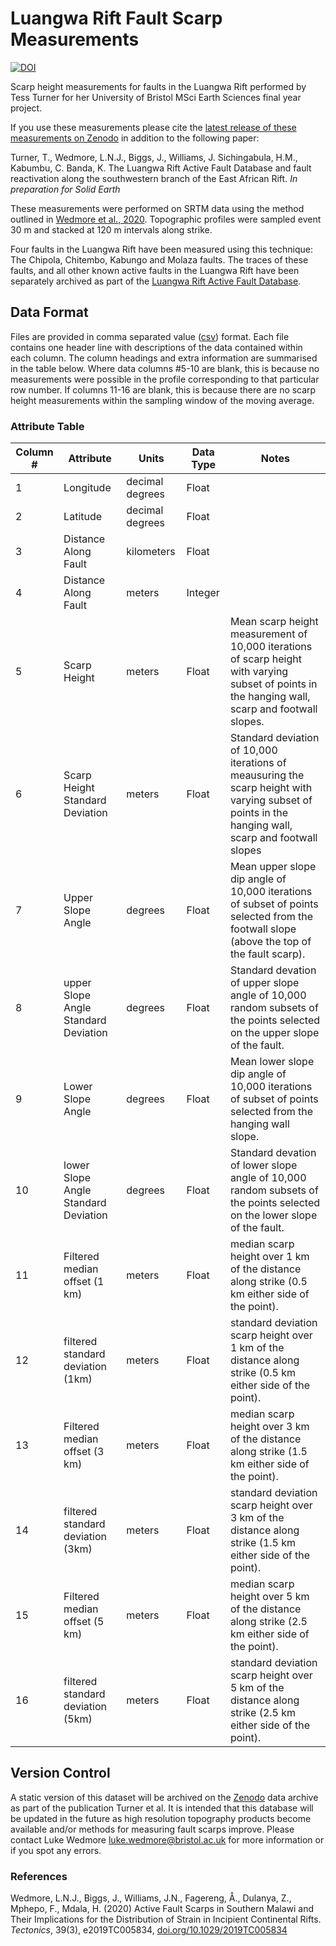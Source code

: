 # Luangwa Rift Fault Scarp Measurements

[![DOI](https://zenodo.org/badge/DOI/10.5281/zenodo.6513545.svg)](https://doi.org/10.5281/zenodo.6513545)

Scarp height measurements for faults in the Luangwa Rift performed by Tess Turner for her University of Bristol MSci Earth Sciences final year project.

If you use these measurements please cite the [latest release of these measurements on Zenodo] in addition to the following paper:

Turner, T., Wedmore, L.N.J., Biggs, J., Williams, J. Sichingabula, H.M., Kabumbu, C. Banda, K. The Luangwa Rift Active Fault Database and fault reactivation along the southwestern branch of the East African Rift. _In preparation for Solid Earth_

These measurements were performed on SRTM data using the method outlined in [Wedmore et al., 2020]. Topographic profiles were sampled event 30 m and stacked at 120 m intervals along strike.

Four faults in the Luangwa Rift have been measured using this technique: The Chipola, Chitembo, Kabungo and Molaza faults. The traces of these faults, and all other known active faults in the Luangwa Rift have been separately archived as part of the [Luangwa Rift Active Fault Database].

## Data Format

Files are provided in comma separated value ([csv]) format. Each file contains one header line with descriptions of the data contained within each column. The column headings and extra information are summarised in the table below. Where data columns #5-10 are blank, this is because no measurements were possible in the profile corresponding to that particular row number. If columns 11-16 are blank, this is because there are no scarp height measurements within the sampling window of the moving average.

### Attribute Table
Column # | Attribute                            | Units            | Data Type     | Notes
---------|--------------------------------------|------------------|---------------|--------------------------------------------------
1        | Longitude                            | decimal degrees  | Float         |  
2        | Latitude                             | decimal degrees  | Float         | 
3        | Distance Along Fault                 | kilometers       | Float         |
4        | Distance Along Fault                 | meters           | Integer       |
5        | Scarp Height                         | meters           | Float         | Mean scarp height measurement of 10,000 iterations of scarp height with varying subset of points in the hanging wall, scarp and footwall slopes.
6        | Scarp Height Standard Deviation      | meters           | Float         | Standard deviation of 10,000 iterations of meausuring the scarp height with varying subset of points in the hanging wall, scarp and footwall slopes
7        | Upper Slope Angle                    | degrees          | Float         | Mean upper slope dip angle of 10,000 iterations of subset of points selected from the footwall slope (above the top of the fault scarp).
8        | upper Slope Angle Standard Deviation | degrees          | Float         | Standard devation of upper slope angle of 10,000 random subsets of the points selected on the upper slope of the fault.
9        | Lower Slope Angle                    | degrees          | Float         | Mean lower slope dip angle of 10,000 iterations of subset of points selected from the hanging wall slope.
10       | lower Slope Angle Standard Deviation | degrees          | Float         | Standard devation of lower slope angle of 10,000 random subsets of the points selected on the lower slope of the fault.
11       | Filtered median offset (1 km)        | meters           | Float         | median scarp height over 1 km  of the distance along strike (0.5 km either side of the point).
12       | filtered standard deviation (1km)    | meters           | Float         | standard deviation scarp height over 1 km  of the distance along strike (0.5 km either side of the point).
13       | Filtered median offset (3 km)        | meters           | Float         | median scarp height over 3 km  of the distance along strike (1.5 km either side of the point).
14       | filtered standard deviation (3km)    | meters           | Float         | standard deviation scarp height over 3 km  of the distance along strike (1.5 km either side of the point).
15       | Filtered median offset (5 km)        | meters           | Float         | median scarp height over 5 km  of the distance along strike (2.5 km either side of the point).
16       | filtered standard deviation (5km)    | meters           | Float         | standard deviation scarp height over 5 km  of the distance along strike (2.5 km either side of the point).

## Version Control
A static version of this dataset will be archived on the [Zenodo] data archive as part of the publication Turner et al. It is intended that this database will be updated in the future as high resolution topography products become available and/or methods for measuring fault scarps improve. Please contact Luke Wedmore <luke.wedmore@bristol.ac.uk> for more information or if you spot any errors.

### References
Wedmore, L.N.J., Biggs, J., Williams, J.N., Fagereng, Å., Dulanya, Z., Mphepo, F., Mdala, H. (2020) Active Fault Scarps in Southern Malawi and Their Implications for the Distribution of Strain in Incipient Continental Rifts. _Tectonics_, 39(3), e2019TC005834, [doi.org/10.1029/2019TC005834]

[csv]: https://datatracker.ietf.org/doc/html/rfc4180
[Wedmore et al., 2020]: https://doi.org/10.1029/2019TC005834
[Luangwa Rift Active Fault Database]: https://github.com/LukeWedmore/luangwa_rift_active_fault_database
[Zenodo]: https://zenodo.org/
[doi.org/10.1029/2019TC005834]: https://doi.org/10.1029/2019TC005834
[latest release of these measurements on Zenodo]: https://doi.org/10.5281/zenodo.6513545
